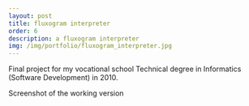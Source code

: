```yaml
---
layout: post
title: fluxogram interpreter
order: 6
description: a fluxogram interpreter
img: /img/portfolio/fluxogram_interpreter.jpg
---
```


Final project for my vocational school Technical degree in Informatics (Software Development) in 2010.

<div class="row">
	<img class="col three" src="{{ site.baseurl }}/img/portfolio/fluxogram_interpreter.jpg" alt="" title="example image"/>
</div>
<div class="col three caption">
	Screenshot of the working version
</div>